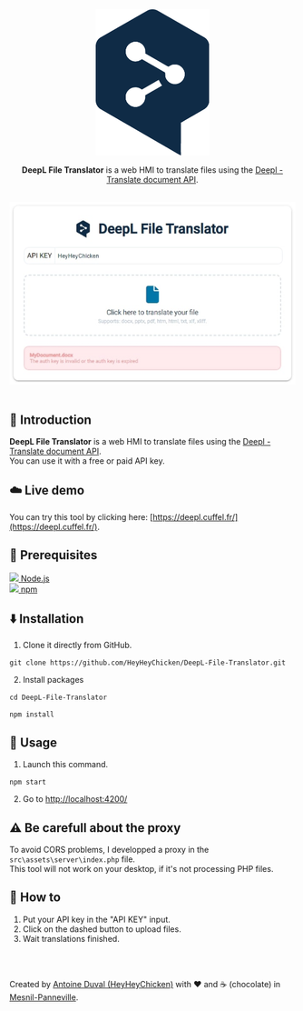 <div align="center">

<img src="https://raw.githubusercontent.com/HeyHeyChicken/DeepL-File-Translator/main/src/assets/img/logo.png" alt="DeepL File Translator" width="200">

**DeepL File Translator** is a web HMI to translate files using the [Deepl - Translate document API](https://www.deepl.com/docs-api/documents).<br>
<br>

</div>
<div align="center">
<img src="https://raw.githubusercontent.com/HeyHeyChicken/DeepL-File-Translator/main/resources/screen.jpg">
</div>

<br>

## 👋 Introduction

**DeepL File Translator** is a web HMI to translate files using the [Deepl - Translate document API](https://www.deepl.com/docs-api/documents).<br/>
You can use it with a free or paid API key.

## ☁️ Live demo

You can try this tool by clicking here: [https://deepl.cuffel.fr/](https://deepl.cuffel.fr/).

## 🔧 Prerequisites

[<img src="https://raw.githubusercontent.com/HeyHeyChicken/NOVA/master/resources/nodeJSLogo.png" width="18" /> Node.js](https://nodejs.org/)<br/>
[<img src="https://raw.githubusercontent.com/HeyHeyChicken/NOVA/master/resources/npmLogo.png" width="18" /> npm](https://npmjs.com/)<br/>

## ⬇️ Installation

1) Clone it directly from GitHub.
```
git clone https://github.com/HeyHeyChicken/DeepL-File-Translator.git
```
2) Install packages
```
cd DeepL-File-Translator
```
```
npm install
```

## 🚀 Usage

1) Launch this command.
```
npm start
```
2) Go to [http://localhost:4200/](http://localhost:4200/)

## ⚠️ Be carefull about the proxy

To avoid CORS problems, I developped a proxy in the `src\assets\server\index.php` file.<br/>
This tool will not work on your desktop, if it's not processing PHP files.

## 💼 How to

1) Put your API key in the "API KEY" input.
2) Click on the dashed button to upload files.
3) Wait translations finished.

<br>
<br>

Created by [Antoine Duval (HeyHeyChicken)](//antoine.cuffel.fr) with ❤ and ☕ (chocolate) in [Mesnil-Panneville](//en.wikipedia.org/wiki/Mesnil-Panneville).
